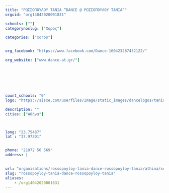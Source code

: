 ```yaml
---
title: "ΡΩΣΣΟΠΟΥΛΟΥ ΤΑΝΙΑ “DANCE @ ΡΩΣΣΟΠΟΥΛΟΥ ΤΑΝΙΑ”"
orguid: "org14042020001831"

schools: [""]
categorynoslug: ["Χορός"]

categories: ["xoros"]


org_facebook: "https://www.facebook.com/Dance-160423287432122/"

org_website: ["www.dance-at.gr/"]







count_schools: "0"
logo: "https://sisxe.com/userfiles/Image/static_images/dancelogos/tania_rosopoulou.jpg"

description: ""
cities: ["Αθήνα"]



long: "23.75487"
lat : "37.97201"


phone: "21072 50 569"
address: |
    

url: "organisations/rossopoyloy-tania-dance-rossopoyloy-tania/athina/xoros"
slug: "rossopoyloy-tania-dance-rossopoyloy-tania"
aliases:
    - /org14042020001831
---
```



